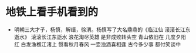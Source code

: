 
# 地铁上看手机看到的
* 明朝三大才子，杨慎，解缙，徐渭。杨慎写了大名鼎鼎的《临江仙 滚滚长江东逝水》
滚滚长江东逝水
浪花淘尽英雄
是非成败转头空
青山依旧在
几度夕阳红
白发渔樵江渚上
惯看秋月春风
一壶浊酒喜相逢
古今多少事
都付笑谈中
